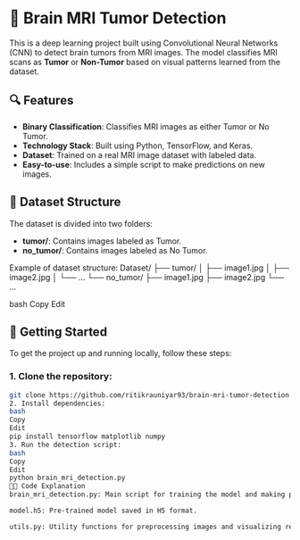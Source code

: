 # 🧠 Brain MRI Tumor Detection

This is a deep learning project built using Convolutional Neural Networks (CNN) to detect brain tumors from MRI images. The model classifies MRI scans as **Tumor** or **Non-Tumor** based on visual patterns learned from the dataset.

## 🔍 Features
- **Binary Classification**: Classifies MRI images as either Tumor or No Tumor.
- **Technology Stack**: Built using Python, TensorFlow, and Keras.
- **Dataset**: Trained on a real MRI image dataset with labeled data.
- **Easy-to-use**: Includes a simple script to make predictions on new images.

## 📁 Dataset Structure
The dataset is divided into two folders:
- **tumor/**: Contains images labeled as Tumor.
- **no_tumor/**: Contains images labeled as No Tumor.

Example of dataset structure:
Dataset/ ├── tumor/ │ ├── image1.jpg │ ├── image2.jpg │ └── ... └── no_tumor/ ├── image1.jpg ├── image2.jpg └── ...

bash
Copy
Edit

## 🚀 Getting Started

To get the project up and running locally, follow these steps:

### 1. Clone the repository:
```bash
git clone https://github.com/ritikrauniyar93/brain-mri-tumor-detection.git
2. Install dependencies:
bash
Copy
Edit
pip install tensorflow matplotlib numpy
3. Run the detection script:
bash
Copy
Edit
python brain_mri_detection.py
🧑‍💻 Code Explanation
brain_mri_detection.py: Main script for training the model and making predictions.

model.h5: Pre-trained model saved in H5 format.

utils.py: Utility functions for preprocessing images and visualizing results.

